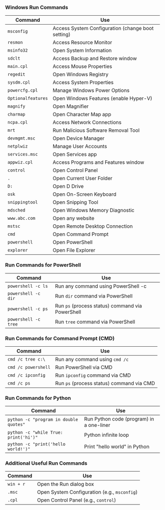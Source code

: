 ### Windows Run Commands

| **Command**                    | **Use**                                                      |
|---------------------------------|--------------------------------------------------------------|
| `msconfig`                      | Access System Configuration (change boot setting)            |
| `resmon`                        | Access Resource Monitor                                      |
| `msinfo32`                      | Open System Information                                      |
| `sdclt`                         | Access Backup and Restore window                             |
| `main.cpl`                      | Access Mouse Properties                                      |
| `regedit`                       | Open Windows Registry                                        |
| `sysdm.cpl`                     | Access System Properties                                     |
| `powercfg.cpl`                  | Manage Windows Power Options                                 |
| `Optionalfeatures`              | Open Windows Features (enable Hyper-V)                        |
| `magnify`                       | Open Magnifier                                               |
| `charmap`                       | Open Character Map app                                       |
| `ncpa.cpl`                      | Access Network Connections                                   |
| `mrt`                           | Run Malicious Software Removal Tool                          |
| `devmgmt.msc`                   | Open Device Manager                                           |
| `netplwiz`                      | Manage User Accounts                                         |
| `services.msc`                  | Open Services app                                            |
| `appwiz.cpl`                    | Access Programs and Features window                          |
| `control`                       | Open Control Panel                                           |
| `.`                              | Open Current User Folder                                     |
| `D:`                             | Open D Drive                                                 |
| `osk`                            | Open On-Screen Keyboard                                      |
| `snippingtool`                  | Open Snipping Tool                                           |
| `mdsched`                        | Open Windows Memory Diagnostic                               |
| `www.abc.com`                   | Open any website                                             |
| `mstsc`                          | Open Remote Desktop Connection                               |
| `cmd`                            | Open Command Prompt                                          |
| `powershell`                    | Open PowerShell                                              |
| `explorer`                       | Open File Explorer                                           |

### Run Commands for PowerShell

| **Command**                                        | **Use**                                               |
|----------------------------------------------------|-------------------------------------------------------|
| `powershell -c ls`                                | Run any command using PowerShell -c                   |
| `powershell -c dir`                               | Run `dir` command via PowerShell                      |
| `powershell -c ps`                                | Run `ps` (process status) command via PowerShell      |
| `powershell -c tree`                              | Run `tree` command via PowerShell                     |

### Run Commands for Command Prompt (CMD)

| **Command**                                       | **Use**                                               |
|---------------------------------------------------|-------------------------------------------------------|
| `cmd /c tree c:\`                                 | Run any command using `cmd /c`                        |
| `cmd /c powershell`                               | Run PowerShell via CMD                                |
| `cmd /c ipconfig`                                 | Run `ipconfig` command via CMD                        |
| `cmd /c ps`                                       | Run `ps` (process status) command via CMD             |

### Run Commands for Python

| **Command**                                       | **Use**                                               |
|---------------------------------------------------|-------------------------------------------------------|
| `python -c "program in double quotes"`            | Run Python code (program) in a one-liner               |
| `python -c "while True: print('hi')"`             | Python infinite loop                                  |
| `python -c "print('hello world!')"`               | Print "hello world" in Python                         |

### Additional Useful Run Commands

| **Command**                                       | **Use**                                               |
|---------------------------------------------------|-------------------------------------------------------|
| `win + r`                                         | Open the Run dialog box                               |
| `.msc`                                            | Open System Configuration (e.g., `msconfig`)          |
| `.cpl`                                            | Open Control Panel (e.g., `control`)                  |
